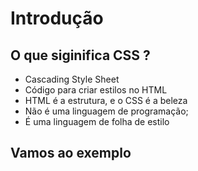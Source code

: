 # Introdução

## O que siginifica CSS ?

* Cascading Style Sheet
* Código para criar estilos no HTML
* HTML é a estrutura, e o CSS é a beleza
* Não é uma linguagem de programação;
* É uma linguagem de folha de estilo

## Vamos ao exemplo
